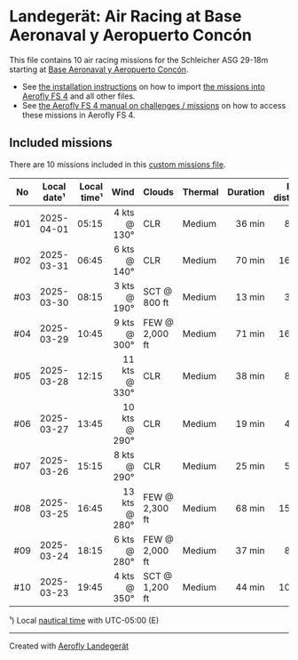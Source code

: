 # Landegerät: Air Racing at Base Aeronaval y Aeropuerto Concón

This file contains 10 air racing missions for the Schleicher ASG 29-18m starting at [Base Aeronaval y Aeropuerto Concón](https://skyvector.com/airport/SCVM).

- See [the installation instructions](https://fboes.github.io/aerofly-missions/docs/generic-installation.html) on how to import [the missions into Aerofly FS 4](missions/custom_missions_user.tmc) and all other files.
- See [the Aerofly FS 4 manual on challenges / missions](https://www.aerofly.com/tutorials/missions/) on how to access these missions in Aerofly FS 4.

## Included missions

There are 10 missions included in this [custom missions file](missions/custom_missions_user.tmc).

| No  | Local date¹ | Local time¹ |          Wind | Clouds         | Thermal | Duration | Flight distance |
| :-: | ----------- | ----------: | ------------: | -------------- | ------- | -------: | --------------: |
| #01 | 2025-04-01  |       05:15 |  4 kts @ 130° | CLR            | Medium  |   36 min |           85 km |
| #02 | 2025-03-31  |       06:45 |  6 kts @ 140° | CLR            | Medium  |   70 min |          163 km |
| #03 | 2025-03-30  |       08:15 |  3 kts @ 190° | SCT @ 800 ft   | Medium  |   13 min |           30 km |
| #04 | 2025-03-29  |       10:45 |  9 kts @ 300° | FEW @ 2,000 ft | Medium  |   71 min |          167 km |
| #05 | 2025-03-28  |       12:15 | 11 kts @ 330° | CLR            | Medium  |   38 min |           88 km |
| #06 | 2025-03-27  |       13:45 | 10 kts @ 290° | CLR            | Medium  |   19 min |           45 km |
| #07 | 2025-03-26  |       15:15 |  8 kts @ 290° | CLR            | Medium  |   25 min |           57 km |
| #08 | 2025-03-25  |       16:45 | 13 kts @ 280° | FEW @ 2,300 ft | Medium  |   68 min |          159 km |
| #09 | 2025-03-24  |       18:15 |  6 kts @ 280° | FEW @ 2,000 ft | Medium  |   37 min |           87 km |
| #10 | 2025-03-23  |       19:45 |  4 kts @ 350° | SCT @ 1,200 ft | Medium  |   44 min |          103 km |

¹) Local [nautical time](https://en.wikipedia.org/wiki/Nautical_time) with UTC-05:00 (E)

---

Created with [Aerofly Landegerät](https://github.com/fboes/aerofly-patterns)

